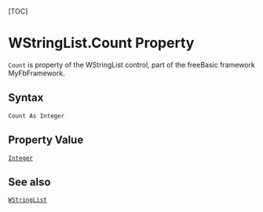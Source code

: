 [TOC]
# WStringList.Count Property

`Count` is property of the WStringList control, part of the freeBasic framework MyFbFramework.
## Syntax
```freeBasic
Count As Integer
```
## Property Value
[`Integer`]("https://www.freebasic.net/wiki/KeyPgInteger")
## See also
[`WStringList`](WStringList.md)
